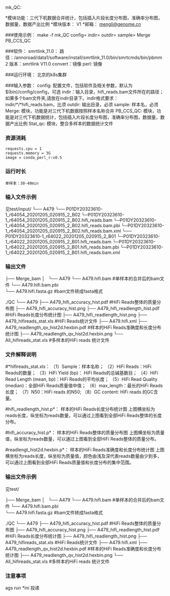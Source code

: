 mk_QC:

*模块功能：三代下机数据合并统计，包括插入片段长度分布图，准确率分布图，数据量，数据产出比例
*模块版本： V1
*邮箱： mengli@genome.cn

###使用示例：
	make -f mk_QC config= indir= outdir= sample= Merge PB_CCS_QC

###软件：
	smrtlink_11.0：
		路径：/annoroad/data1/software/install/smrtlink_11.0/bin/smrtcmds/bin/pbmm2
		版本：smrtlink V11.0
	convert：镜像
	perl: 镜像


###运行环境：
	北京的k8s集群

###输入参数：
	config: 配置文件，包括软件及相关参数，默认为$(bin)/config/config，可选
	indir：输入目录，hifi_reads.bam文件所在的路径；如果多个bam文件夹,请放在indir目录下。indir格式要求：indir/*/*hifi_reads.bam，比须
	outdir: 输出目录，必须
	sample: 样本名，必须
	Merge: 模块，功能是对三代下机数据按照样本名称合并
	PB_CCS_QC: 模块，功能是对三代下机数据统计，包括插入片段长度分布图，准确率分布图，数据量，数据产出比例
	Stat_qc: 模块，整合多样本的数据统计文件
### 资源消耗
	requests.cpu = 1
	requests.memory = 3G
	image = conda_perl_r:v0.5

### 运行时长
	单样本：30-40min

### 输入文件示例
见test/input/
└── A479
    └── P01DY20323610-1_r64054_20201205_020915_2_B02
        └─P01DY20323610-1_r64054_20201205_020915_2_B02.hifi_reads.bam
        └─P01DY20323610-1_r64054_20201205_020915_2_B02.hifi_reads.bam.pbi
        └─P01DY20323610-1_r64054_20201205_020915_2_B02.hifi_reads.bam.xml
    └── P01DY20323610-1_r64022_20201205_020915_2_B01
        └─P01DY20323610-1_r64022_20201205_020915_2_B01.hifi_reads.bam
        └─P01DY20323610-1_r64022_20201205_020915_2_B01.hifi_reads.bam.pbi
        └─P01DY20323610-1_r64022_20201205_020915_2_B01.hifi_reads.bam.xml

### 输出文件

├── Merge_bam
│   └── A479
         └── A479.hifi.bam  #单样本的合并后的bam文件
         └── A479.hifi.bam.pbi  
         └── A479.hifi.fasta.gz  #bam文件转成fasta格式



./QC
└── A479
    ├── A479_hifi_accuracy_hist.pdf #HiFi Reads整体的质量分布图
    ├── A479_hifi_accuracy_hist.png
    ├── A479_hifi_readlength_hist.pdf #HiFi Reads长度分布统计图
    ├── A479_hifi_readlength_hist.png
    ├── A479_hifireads_stat.xls #HiFi Reads统计文件
    ├── A479.hifi.xml
    ├── A479_readlength_qv_hist2d.hexbin.pdf #样本的HiFi Reads准确度和长度分布统计图
    ├── A479_readlength_qv_hist2d.hexbin.png
└── All_hifireads_stat.xls #多样本的HiFi reads 统计文件   


### 文件解释说明
#*hifireads_stat.xls：
（1）Sample：样本名称；
（2）HiFi Reads：HiFi Reads的数量；
（3）HiFi Yield (bp)： HiFi Reads的总碱基数目；
（4）HiFi Read Length (mean, bp)：HiFi Reads的平均长度；
（5）HiFi Read Quality (median)：全部HiFi Reads质量值中值；
（6）max_length：最长的HiFi Reads长度；
（7）N50：HiFi reads 的N50;
（8）GC content: HiFi reads 的GC含量。


#hifi_readlength_hist.p*：
样本的HiFi Reads长度分布统计图
上图横坐标为reads长度，纵坐标为reads数量，可以通过上图看到全部HiFi Reads整体的长度分布。

#hifi_accuracy_hist.p*：
样本的HiFi Reads整体的质量分布图
上图横坐标为质量值，纵坐标为reads数量，可以通过上图看到全部HiFi Reads整体的质量分布。

#readlengt_hist2d.hexbin.p*：
样本的HiFi Reads准确度和长度分布统计图
上图横坐标为reads长度，纵坐标为质量值，颜色由浅及深代表reads数量由少到多，可以通过上图看到全部HiFi Reads质量值和长度分布的集中范围。



### 输出文件示例
见test/

├── Merge_bam
│   └── A479
         └── A479.hifi.bam  #单样本的合并后的bam文件
         └── A479.hifi.bam.pbi  
         └── A479.hifi.fasta.gz  #bam文件转成fasta格式


./QC
└── A479
    ├── A479_hifi_accuracy_hist.pdf #HiFi Reads整体的质量分布图
    ├── A479_hifi_accuracy_hist.png
    ├── A479_hifi_readlength_hist.pdf #HiFi Reads长度分布统计图
    ├── A479_hifi_readlength_hist.png
    ├── A479_hifireads_stat.xls #HiFi Reads统计文件
    ├── A479.hifi.xml
    ├── A479_readlength_qv_hist2d.hexbin.pdf #样本的HiFi Reads准确度和长度分布统计图
    ├── A479_readlength_qv_hist2d.hexbin.png
└── All_hifireads_stat.xls #多样本的HiFi reads 统计文件   


### 注意事项
ags run *ini 投递



